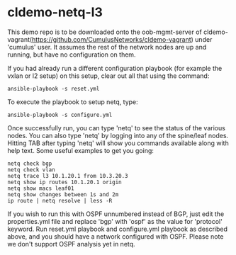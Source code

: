 # cldemo-netq-l3

This demo repo is to be downloaded onto the oob-mgmt-server of cldemo-vagrant(<https://github.com/CumulusNetworks/cldemo-vagrant>) under 'cumulus' user. It assumes the rest of the network nodes are up and running, but have no configuration on them.

If you had already run a different configuration playbook (for example the vxlan or l2 setup) on this setup, clear out all that using the command:

    ansible-playbook -s reset.yml

To execute the playbook to setup netq, type:

    ansible-playbook -s configure.yml

Once successfully run, you can type 'netq' to see the status of the various nodes. You can also type 'netq' by logging into any of the spine/leaf nodes.
Hitting TAB after typing 'netq' will show you commands available along with help text. Some useful examples to get you going:

    netq check bgp
    netq check vlan
    netq trace l3 10.1.20.1 from 10.3.20.3
    netq show ip routes 10.1.20.1 origin
    netq show macs leaf01
    netq show changes between 1s and 2m
    ip route | netq resolve | less -R

If you wish to run this with OSPF unnumbered instead of BGP, just edit the properties.yml file and replace 'bgp' with 'ospf' as the value for 'protocol' keyword. Run reset.yml playbook and configure.yml playbook as described above, and you should have a network configured with OSPF. Please note we don't support OSPF analysis yet in netq.
